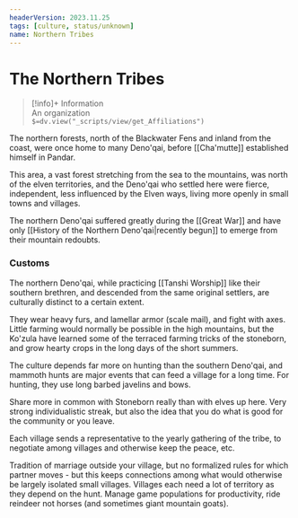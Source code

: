 ```yaml
---
headerVersion: 2023.11.25
tags: [culture, status/unknown]
name: Northern Tribes
---
```

# The Northern Tribes
>[!info]+ Information  
> An organization  
> `$=dv.view("_scripts/view/get_Affiliations")`


The northern forests, north of the Blackwater Fens and inland from the coast, were once home to many Deno'qai, before [[Cha'mutte]] established himself in Pandar. 

This area, a vast forest stretching from the sea to the mountains, was north of the elven territories, and the Deno'qai who settled here were fierce, independent, less influenced by the Elven ways, living more openly in small towns and villages.

The northern Deno'qai suffered greatly during the [[Great War]] and have only [[History of the Northern Deno'qai|recently begun]] to emerge from their mountain redoubts.
### Customs

The northern Deno'qai, while practicing [[Tanshi Worship]] like their southern brethren, and descended from the same original settlers, are culturally distinct to a certain extent.

They wear heavy furs, and lamellar armor (scale mail), and fight with axes. Little farming would normally be possible in the high mountains, but the Ko'zula have learned some of the terraced farming tricks of the stoneborn, and grow hearty crops in the long days of the short summers.

The culture depends far more on hunting than the southern Deno'qai, and mammoth hunts are major events that can feed a village for a long time. For hunting, they use long barbed javelins and bows.

Share more in common with Stoneborn really than with elves up here. Very strong individualistic streak, but also the idea that you do what is good for the community or you leave.

Each village sends a representative to the yearly gathering of the tribe, to negotiate among villages and otherwise keep the peace, etc.

Tradition of marriage outside your village, but no formalized rules for which partner moves - but this keeps connections among what would otherwise be largely isolated small villages. Villages each need a lot of territory as they depend on the hunt. Manage game populations for productivity, ride reindeer not horses (and sometimes giant mountain goats).